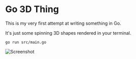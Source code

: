 # Go 3D Thing

This is my very first attempt at writing something in Go.

It's just some spinning 3D shapes rendered in your terminal.


    go run src/main.go


![Screenshot](https://i.imgur.com/qWGzbH7.gif)
